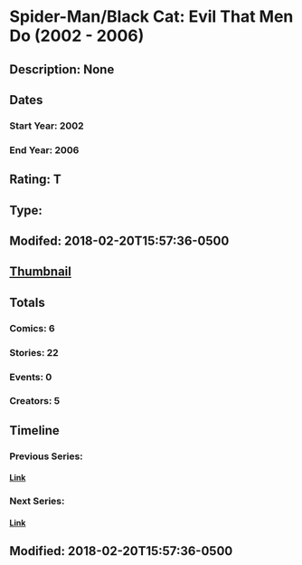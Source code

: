 # Spider-Man/Black Cat: Evil That Men Do (2002 - 2006)
## Description: None
## Dates
### Start Year: 2002
### End Year: 2006
## Rating: T
## Type: 
## Modifed: 2018-02-20T15:57:36-0500
## [Thumbnail](http://i.annihil.us/u/prod/marvel/i/mg/9/a0/5a8c8ba6425e7.jpg)
## Totals
### Comics: 6
### Stories: 22
### Events: 0
### Creators: 5
## Timeline
### Previous Series: 
#### [Link]()
### Next Series: 
#### [Link]()
## Modified: 2018-02-20T15:57:36-0500